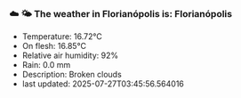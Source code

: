 ### ☁️ 🌤️  The weather in Florianópolis is: Florianópolis

- Temperature: 16.72°C
- On flesh: 16.85°C
- Relative air humidity: 92%
- Rain: 0.0 mm
- Description: Broken clouds
- last updated: 2025-07-27T03:45:56.564016
